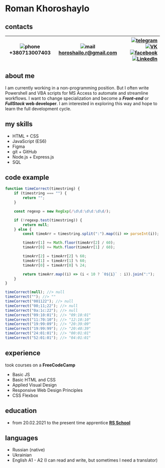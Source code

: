 # Roman Khoroshaylo

## **contacts**

| ![phone](https://www.itgemini.net/images/head_ipone.png) +380713007403 | ![mail](https://www.jasshermagicshop.com/catalog/view/cfp/image/email-blue.png) horoshailo.r@gmail.com | [![telegram](https://telegram.org/favicon.ico)](https://t.me/jl1220) [![VK](https://obruchcdis.ru/assets/images/socl/VK.png)](https://vk.com/id312857266) [![facebook](https://static.xx.fbcdn.net/rsrc.php/yD/r/d4ZIVX-5C-b.ico)](https://www.facebook.com/profile.php?id=100000027149156) [![LinkedIn](https://www.robertamckinney.com/wp-content/uploads/2019/03/linkedin.png)](https://www.linkedin.com/in/roman-khoroshailo-078249173) |
| -- | -- | --: |

## **about me**

I am currently working in a non-programming position. But I often write Powershell and VBA scripts for MS Access to automate and streamline workflows. I want to change specialization and become a **_Front-end_** or **_FullStack_ web developer**. I am interested in exploring this way and hope to learn the full development cycle.

## **my skills**

-   HTML + CSS
-   JavaScript (ES6)
-   Figma
-   git + GitHub
-   Node.js + Express.js
-   SQL

## **code example**

```javascript
function timeCorrect(timestring) {
    if (timestring === "") {
        return "";
    }

    const regexp = new RegExp(/\d\d:\d\d:\d\d/);

    if (!regexp.test(timestring)) {
        return null;
    } else {
        const timeArr = timestring.split(":").map((i) => parseInt(i));

        timeArr[1] += Math.floor(timeArr[2] / 60);
        timeArr[0] += Math.floor(timeArr[1] / 60);

        timeArr[2] = timeArr[2] % 60;
        timeArr[1] = timeArr[1] % 60;
        timeArr[0] = timeArr[0] % 24;

        return timeArr.map((i) => (i < 10 ? `0${i}` : i)).join(":");
    }
}

timeCorrect(null); //> null
timeCorrect(""); //> ""
timeCorrect("001122"); //> null
timeCorrect("00;11;22"); //> null
timeCorrect("0a:1c:22"); //> null
timeCorrect("09:10:01"); //> "09:10:01"
timeCorrect("11:70:10"); //> "12:10:10"
timeCorrect("19:99:09"); //> "20:39:09"
timeCorrect("19:99:99"); //> "20:40:39"
timeCorrect("24:01:01"); //> "00:01:01"
timeCorrect("52:01:01"); //> "04:01:01"
```

## **experience**

took courses on a **FreeCodeCamp**

-   Basic JS
-   Basic HTML and CSS
-   Applied Visual Design
-   Responsive Web Design Principles
-   CSS Flexbox

## **education**

-   from 20.02.2021 to the present time apprentice [**RS School**](https://rs.school/js/)

## **languages**

-   Russian (native)
-   Ukrainian
-   English A1 - A2 (I can read and write, but sometimes I need a translator)
